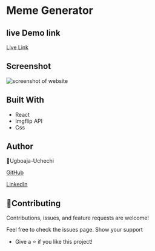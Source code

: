 # Meme Generator

## live Demo link

[Live Link](https://tired-coder.herokuapp.com/)

## Screenshot

![screenshot of website](https://user-images.githubusercontent.com/74814780/183656929-7b2b976d-32a4-4203-81df-213f09b393fb.png)


## Built With

- React
- Imgflip API
- Css

## Author

👤Ugboaja-Uchechi

[GitHub](https://github.com/Ugboaja-Uchechi)

[LinkedIn](https://www.linkedin.com/in/stephanie-ugboaja)

## 🤝Contributing

Contributions, issues, and feature requests are welcome!

Feel free to check the issues page. Show your support

- Give a ⭐️ if you like this project!

